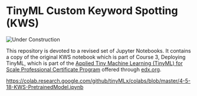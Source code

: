# TinyML Custom Keyword Spotting (KWS)

<img src="https://canadianmedicalteams.org/wp-content/uploads/2013/10/Website-Under-Construction-template1.jpg" alt="Under Construction">

This repository is devoted to a revised set of Jupyter Notebooks.  It contains a copy of the original KWS notebook which is part of Course 3, Deploying TinyML, which is part of the <a href="https://www.edx.org/professional-certificate/harvardx-applied-tiny-machine-learning-tinyml-for-scale">Applied Tiny Machine Learning (TinyML) for Scale Professional Certificate Program</a> offered through <a href="[url](https://www.edx.org)">edx.org</a>.

https://colab.research.google.com/github/tinyMLx/colabs/blob/master/4-5-18-KWS-PretrainedModel.ipynb

